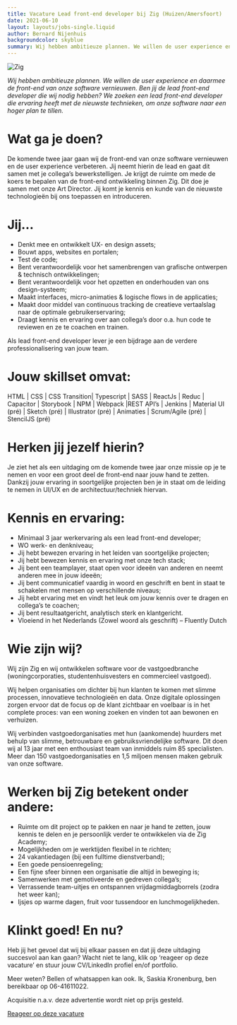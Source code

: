 ```yaml
---
title: Vacature Lead front-end developer bij Zig (Huizen/Amersfoort)
date: 2021-06-10
layout: layouts/jobs-single.liquid
author: Bernard Nijenhuis
backgroundcolor: skyblue
summary: Wij hebben ambitieuze plannen. We willen de user experience en daarmee de front-end van onze software vernieuwen. Ben jij de lead front-end developer die wij nodig hebben? We zoeken een lead front-end developer die ervaring heeft met de nieuwste technieken, om onze software naar een hoger plan te tillen.
---
```

![[Zig](https://zig.nl/)](https://fronteers.nl/_img/werkgevers/zig.png)

_Wij hebben ambitieuze plannen. We willen de user experience en daarmee de front-end van onze software vernieuwen. Ben jij de lead front-end developer die wij nodig hebben? We zoeken een lead front-end developer die ervaring heeft met de nieuwste technieken, om onze software naar een hoger plan te tillen._

# Wat ga je doen?

De komende twee jaar gaan wij de front-end van onze software vernieuwen en de user experience verbeteren. Jij neemt hierin de lead en gaat dit samen met je collega’s bewerkstelligen. Je krijgt de ruimte om mede de koers te bepalen van de front-end ontwikkeling binnen Zig. Dit doe je samen met onze Art Director. Jij komt je kennis en kunde van de nieuwste technologieën bij ons toepassen en introduceren.

# Jij…

* Denkt mee en ontwikkelt UX- en design assets;
* Bouwt apps, websites en portalen;
* Test de code;
* Bent verantwoordelijk voor het samenbrengen van grafische ontwerpen & technisch ontwikkelingen;
* Bent verantwoordelijk voor het opzetten en onderhouden van ons design-systeem;
* Maakt interfaces, micro-animaties & logische flows in de applicaties;
* Maakt door middel van continuous tracking de creatieve vertaalslag naar de optimale gebruikerservaring;
* Draagt kennis en ervaring over aan collega’s door o.a. hun code te reviewen en ze te coachen en trainen.

Als lead front-end developer lever je een bijdrage aan de verdere professionalisering van jouw team.

# Jouw skillset omvat:

HTML | CSS | CSS Transition| Typescript | SASS | ReactJs | Reduc | Capacitor | Storybook | NPM | Webpack |REST API’s | Jenkins | Material UI (pré) | Sketch (pré) | Illustrator (pré) | Animaties | Scrum/Agile (pré) | StencilJS (pré)

# Herken jij jezelf hierin?

Je ziet het als een uitdaging om de komende twee jaar onze missie op je te nemen en voor een groot deel de front-end naar jouw hand te zetten. Dankzij jouw ervaring in soortgelijke projecten ben je in staat om de leiding te nemen in UI/UX en de architectuur/techniek hiervan.

# Kennis en ervaring:

* Minimaal 3 jaar werkervaring als een lead front-end developer;
* WO werk- en denkniveau;
* Jij hebt bewezen ervaring in het leiden van soortgelijke projecten;
* Jij hebt bewezen kennis en ervaring met onze tech stack;
* Jij bent een teamplayer, staat open voor ideeën van anderen en neemt anderen mee in jouw ideeën;
* Jij bent communicatief vaardig in woord en geschrift en bent in staat te schakelen met mensen op verschillende niveaus;
* Jij hebt ervaring met en vindt het leuk om jouw kennis over te dragen en collega’s te coachen;
* Jij bent resultaatgericht, analytisch sterk en klantgericht.
* Vloeiend in het Nederlands (Zowel woord als geschrift) – Fluently Dutch

# Wie zijn wij?

Wij zijn Zig en wij ontwikkelen software voor de vastgoedbranche (woningcorporaties, studentenhuisvesters en commercieel vastgoed).

Wij helpen organisaties om dichter bij hun klanten te komen met slimme processen, innovatieve technologieën en data. Onze digitale oplossingen zorgen ervoor dat de focus op de klant zichtbaar en voelbaar is in het complete proces: van een woning zoeken en vinden tot aan bewonen en verhuizen.

Wij verbinden vastgoedorganisaties met hun (aankomende) huurders met behulp van slimme, betrouwbare en gebruiksvriendelijke software. Dit doen wij al 13 jaar met een enthousiast team van inmiddels ruim 85 specialisten. Meer dan 150 vastgoedorganisaties en 1,5 miljoen mensen maken gebruik van onze software.

# Werken bij Zig betekent onder andere:

* Ruimte om dit project op te pakken en naar je hand te zetten, jouw kennis te delen en je persoonlijk verder te ontwikkelen via de Zig Academy;
* Mogelijkheden om je werktijden flexibel in te richten;
* 24 vakantiedagen (bij een fulltime dienstverband);
* Een goede pensioenregeling;
* Een fijne sfeer binnen een organisatie die altijd in beweging is;
* Samenwerken met gemotiveerde en gedreven collega’s;
* Verrassende team-uitjes en ontspannen vrijdagmiddagborrels (zodra het weer kan);
* Ijsjes op warme dagen, fruit voor tussendoor en lunchmogelijkheden.

# Klinkt goed! En nu?

Heb jij het gevoel dat wij bij elkaar passen en dat jij deze uitdaging succesvol aan kan gaan? Wacht niet te lang, klik op ‘reageer op deze vacature’ en stuur jouw CV/LinkedIn profiel en/of portfolio.

Meer weten? Bellen of whatsappen kan ook. Ik, Saskia Kronenburg, ben bereikbaar op 06-41611022.

Acquisitie n.a.v. deze advertentie wordt niet op prijs gesteld.

[Reageer op deze vacature](https://werkenbijzig.nl/2021/05/10/lead-frontend-developer/)